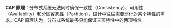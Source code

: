 **CAP 原理**：分布式系统无法同时确保一致性（Consistency）、可用性（Availability）和分区容忍性（Partition），设计中往往需要弱化对某个特性的需求。CAP 原理认为，分布式系统最多只能保证三项特性中的两项特性。